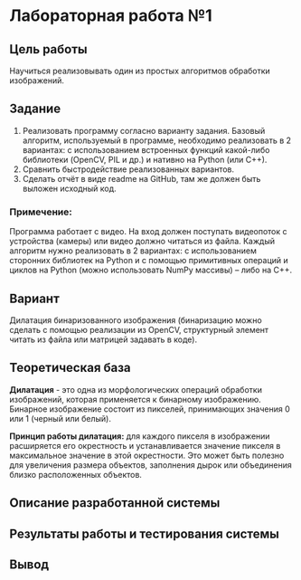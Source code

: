 # Лабораторная работа №1

## Цель работы

Научиться реализовывать один из простых алгоритмов обработки изображений.

## Задание 

1. Реализовать программу согласно варианту задания. Базовый алгоритм, используемый в программе, необходимо реализовать в 2 вариантах: с использованием встроенных функций какой-либо библиотеки (OpenCV, PIL и др.) и нативно на Python (или C++).
2. Сравнить быстродействие реализованных вариантов.
3. Сделать отчёт в виде readme на GitHub, там же должен быть выложен исходный код.

### Примечение:

Программа работает с видео. На вход должен поступать видеопоток с устройства (камеры) или видео должно читаться из файла. 
Каждый алгоритм нужно реализовать в 2 вариантах: с использованием сторонних библиотек на Python и с помощью примитивных 
операций и циклов на Python (можно использовать NumPy массивы) – либо на C++.

## Вариант

Дилатация бинаризованного изображения (бинаризацию можно
сделать с помощью реализации из OpenCV, структурный элемент
читать из файла или матрицей задавать в коде).

## Теоретическая база 

**Дилатация** - это одна из морфологических операций обработки изображений, которая применяется к бинарному изображению. 
Бинарное изображение состоит из пикселей, принимающих значения 0 или 1 (черный или белый).

**Принцип работы дилатация:** для каждого пикселя в изображении расширяется его окрестность и устанавливается 
значение пикселя в максимальное значение в этой окрестности. Это может быть полезно для увеличения размера объектов, 
заполнения дырок или объединения близко расположенных объектов.

## Описание разработанной системы


## Результаты работы и тестирования системы


## Вывод